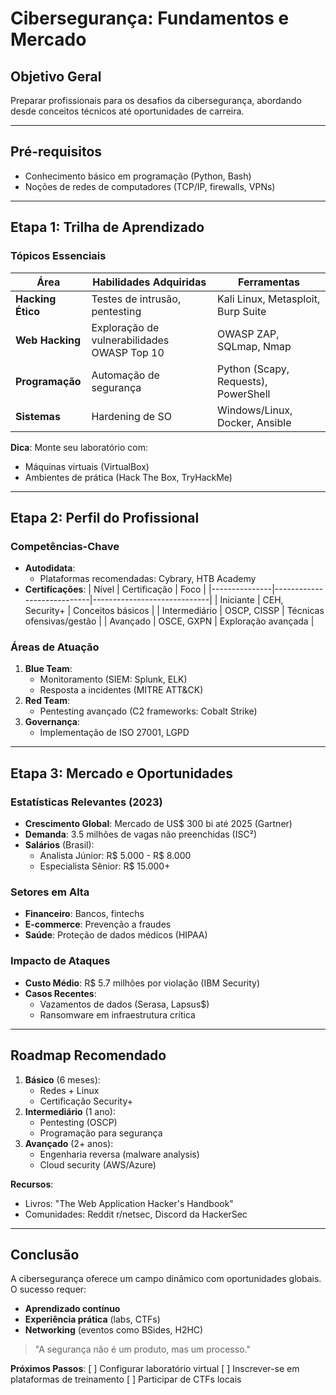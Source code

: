 # Cibersegurança: Fundamentos e Mercado

## Objetivo Geral

Preparar profissionais para os desafios da cibersegurança, abordando desde conceitos técnicos até oportunidades de carreira.

---

## Pré-requisitos

- Conhecimento básico em programação (Python, Bash)
- Noções de redes de computadores (TCP/IP, firewalls, VPNs)

---

## Etapa 1: Trilha de Aprendizado

### Tópicos Essenciais

| Área              | Habilidades Adquiridas                      | Ferramentas                          |
| ----------------- | ------------------------------------------- | ------------------------------------ |
| **Hacking Ético** | Testes de intrusão, pentesting              | Kali Linux, Metasploit, Burp Suite   |
| **Web Hacking**   | Exploração de vulnerabilidades OWASP Top 10 | OWASP ZAP, SQLmap, Nmap              |
| **Programação**   | Automação de segurança                      | Python (Scapy, Requests), PowerShell |
| **Sistemas**      | Hardening de SO                             | Windows/Linux, Docker, Ansible       |

**Dica**: Monte seu laboratório com:

- Máquinas virtuais (VirtualBox)
- Ambientes de prática (Hack The Box, TryHackMe)

---

## Etapa 2: Perfil do Profissional

### Competências-Chave

- **Autodidata**:
  - Plataformas recomendadas: Cybrary, HTB Academy
- **Certificações**:
  | Nível | Certificação | Foco |
  |---------------|----------------------------|-----------------------------|
  | Iniciante | CEH, Security+ | Conceitos básicos |
  | Intermediário | OSCP, CISSP | Técnicas ofensivas/gestão |
  | Avançado | OSCE, GXPN | Exploração avançada |

### Áreas de Atuação

1. **Blue Team**:
   - Monitoramento (SIEM: Splunk, ELK)
   - Resposta a incidentes (MITRE ATT&CK)
2. **Red Team**:
   - Pentesting avançado (C2 frameworks: Cobalt Strike)
3. **Governança**:
   - Implementação de ISO 27001, LGPD

---

## Etapa 3: Mercado e Oportunidades

### Estatísticas Relevantes (2023)

- **Crescimento Global**: Mercado de US$ 300 bi até 2025 (Gartner)
- **Demanda**: 3.5 milhões de vagas não preenchidas (ISC²)
- **Salários** (Brasil):
  - Analista Júnior: R$ 5.000 - R$ 8.000
  - Especialista Sênior: R$ 15.000+

### Setores em Alta

- **Financeiro**: Bancos, fintechs
- **E-commerce**: Prevenção a fraudes
- **Saúde**: Proteção de dados médicos (HIPAA)

### Impacto de Ataques

- **Custo Médio**: R$ 5.7 milhões por violação (IBM Security)
- **Casos Recentes**:
  - Vazamentos de dados (Serasa, Lapsus$)
  - Ransomware em infraestrutura crítica

---

## Roadmap Recomendado

1. **Básico** (6 meses):
   - Redes + Linux
   - Certificação Security+
2. **Intermediário** (1 ano):
   - Pentesting (OSCP)
   - Programação para segurança
3. **Avançado** (2+ anos):
   - Engenharia reversa (malware analysis)
   - Cloud security (AWS/Azure)

**Recursos**:

- Livros: "The Web Application Hacker's Handbook"
- Comunidades: Reddit r/netsec, Discord da HackerSec

---

## Conclusão

A cibersegurança oferece um campo dinâmico com oportunidades globais. O sucesso requer:

- **Aprendizado contínuo**
- **Experiência prática** (labs, CTFs)
- **Networking** (eventos como BSides, H2HC)

> "A segurança não é um produto, mas um processo."

**Próximos Passos**:
[ ] Configurar laboratório virtual
[ ] Inscrever-se em plataformas de treinamento
[ ] Participar de CTFs locais
